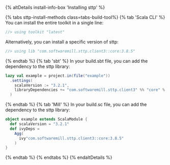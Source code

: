 {% altDetails install-info-box 'Installing sttp' %}

{% tabs sttp-install-methods class=tabs-build-tool%}
{% tab 'Scala CLI' %}
You can install the entire toolkit in a single line:
```scala
//> using toolkit "latest"
```

Alternatively, you can install a specific version of sttp:
```scala
//> using lib "com.softwaremill.sttp.client3::core:3.8.5"
```
{% endtab %}
{% tab 'sbt' %}
In your build.sbt file, you can add the dependency to the sttp library:
```scala
lazy val example = project.in(file("example"))
  .settings(
    scalaVersion := "3.2.1",
    libraryDependencies += "com.softwaremill.sttp.client3" %% "core" % "3.8.5"
  )
```
{% endtab %}
{% tab 'Mill' %}
In your build.sc file, you can add the dependency to the sttp library:
```scala
object example extends ScalaModule {
  def scalaVersion = "3.2.1"
  def ivyDeps =
    Agg(
      ivy"com.softwaremill.sttp.client3::core:3.8.5"
    )
}
```
{% endtab %}
{% endtabs %}
{% endaltDetails %}
